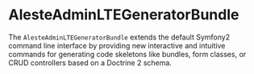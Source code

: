 AlesteAdminLTEGeneratorBundle
=====================

The `AlesteAdminLTEGeneratorBundle` extends the default Symfony2 command line
interface by providing new interactive and intuitive commands for generating
code skeletons like bundles, form classes, or CRUD controllers based on a
Doctrine 2 schema.
